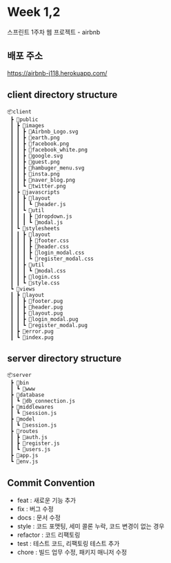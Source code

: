# Week 1,2
스프린트 1주차 웹 프로젝트 - airbnb

## 배포 주소
https://airbnb-j118.herokuapp.com/

## client directory structure

```
📦client
 ┣ 📂public
 ┃ ┣ 📂images
 ┃ ┃ ┣ 📜Airbnb_Logo.svg
 ┃ ┃ ┣ 📜earth.png
 ┃ ┃ ┣ 📜facebook.png
 ┃ ┃ ┣ 📜facebook_white.png
 ┃ ┃ ┣ 📜google.svg
 ┃ ┃ ┣ 📜guest.png
 ┃ ┃ ┣ 📜hambuger_menu.svg
 ┃ ┃ ┣ 📜insta.png
 ┃ ┃ ┣ 📜naver_blog.png
 ┃ ┃ ┗ 📜twitter.png
 ┃ ┣ 📂javascripts
 ┃ ┃ ┣ 📂layout
 ┃ ┃ ┃ ┗ 📜header.js
 ┃ ┃ ┗ 📂util
 ┃ ┃ ┃ ┣ 📜dropdown.js
 ┃ ┃ ┃ ┗ 📜modal.js
 ┃ ┗ 📂stylesheets
 ┃ ┃ ┣ 📂layout
 ┃ ┃ ┃ ┣ 📜footer.css
 ┃ ┃ ┃ ┣ 📜header.css
 ┃ ┃ ┃ ┣ 📜login_modal.css
 ┃ ┃ ┃ ┗ 📜register_modal.css
 ┃ ┃ ┣ 📂util
 ┃ ┃ ┃ ┗ 📜modal.css
 ┃ ┃ ┣ 📜login.css
 ┃ ┃ ┗ 📜style.css
 ┗ 📂views
 ┃ ┣ 📂layout
 ┃ ┃ ┣ 📜footer.pug
 ┃ ┃ ┣ 📜header.pug
 ┃ ┃ ┣ 📜layout.pug
 ┃ ┃ ┣ 📜login_modal.pug
 ┃ ┃ ┗ 📜register_modal.pug
 ┃ ┣ 📜error.pug
 ┃ ┗ 📜index.pug
```

## server directory structure

```
📦server
 ┣ 📂bin
 ┃ ┗ 📜www
 ┣ 📂database
 ┃ ┗ 📜db_connection.js
 ┣ 📂middlewares
 ┃ ┗ 📜session.js
 ┣ 📂model
 ┃ ┗ 📜session.js
 ┣ 📂routes
 ┃ ┣ 📜auth.js
 ┃ ┣ 📜register.js
 ┃ ┗ 📜users.js
 ┣ 📜app.js
 ┗ 📜env.js
```

## Commit Convention
- feat : 새로운 기능 추가
- fix : 버그 수정
- docs : 문서 수정
- style : 코드 포맷팅, 세미 콜론 누락, 코드 변경이 없는 경우
- refactor : 코드 리팩토링
- test : 테스트 코드, 리팩토링 테스트 추가
- chore : 빌드 업무 수정, 패키지 매니저 수정
